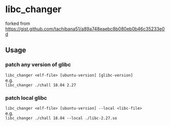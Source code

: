 # libc_changer
forked from  
https://gist.github.com/tachibana51/a89a748eaebc8b080eb0b46c35233e0d  
## Usage
### patch any version of glibc
`libc_changer <elf-file> [ubuntu-version] [glibc-version]`  
e.g.  
`libc_changer ./chall 18.04 2.27`  
### patch local glibc  
`libc_changer <elf-file> [ubuntu-version] --local <libc-file>`  
e.g.  
`libc_changer ./chall 18.04 --local ./libc-2.27.so`   
